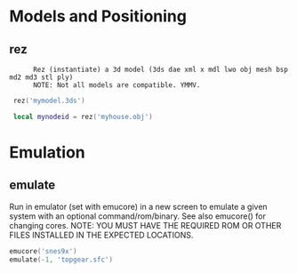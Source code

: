# Models and Positioning
## rez
          Rez (instantiate) a 3d model (3ds dae xml x mdl lwo obj mesh bsp md2 md3 stl ply)
          NOTE: Not all models are compatible. YMMV. 

```lua
 rez('mymodel.3ds') 
```
```lua
 local mynodeid = rez('myhouse.obj') 
```
# Emulation
## emulate
Run in emulator (set with emucore) in a new screen to emulate a given system with an optional command/rom/binary.
See also emucore() for changing cores.
NOTE: YOU MUST HAVE THE REQUIRED ROM OR OTHER FILES INSTALLED IN THE EXPECTED LOCATIONS.

```lua
emucore('snes9x')
emulate(-1, 'topgear.sfc') 
```

